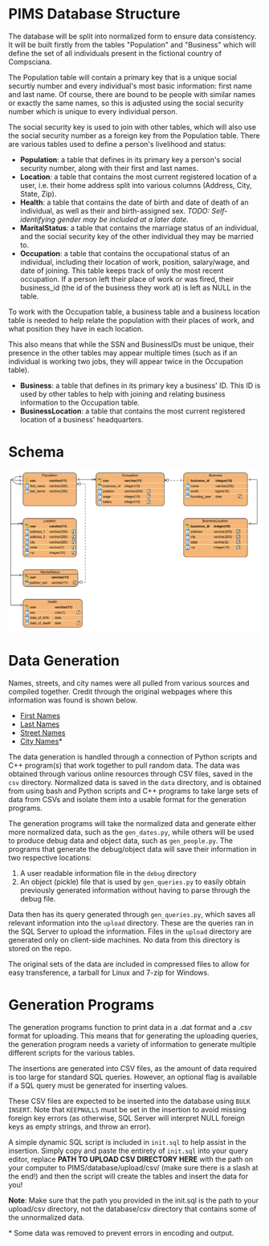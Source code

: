 # PIMS Database Structure
The database will be split into normalized form to ensure data consistency. It will be built firstly from the tables "Population" and "Business" which will define the set of all individuals present in the fictional country of Compsciana.

The Population table will contain a primary key that is a unique social securtiy number and every individual's most basic information: first name and last name. Of course, there are bound to be people with similar names or exactly the same names, so this is adjusted using the social security number which is unique to every individual person.

The social security key is used to join with other tables, which will also use the social security number as a foreign key from the Population table. There are various tables used to define a person's livelihood and status:
 - **Population**: a table that defines in its primary key a person's social security number, along with their first and last names.
 - **Location**: a table that contains the most current registered location of a user, i.e. their home address split into various columns (Address, City, State, Zip).
 - **Health**: a table that contains the date of birth and date of death of an individual, as well as their and birth-assigned sex. *TODO: Self-identifying gender may be included at a later date.*
 - **MaritalStatus**: a table that contains the marriage status of an individual, and the social security key of the other individual they may be married to.
 - **Occupation**: a table that contains the occupational status of an individual, including their location of work, position, salary/wage, and date of joining. This table keeps track of only the most recent occupation. If a person left their place of work or was fired, their business_id (the id of the business they work at) is left as NULL in the table.

To work with the Occupation table, a business table and a business location table is needed to help relate the population with their places of work, and what position they have in each location.

This also means that while the SSN and BusinessIDs must be unique, their presence in the other tables may appear multiple times (such as if an individual is working two jobs, they will appear twice in the Occupation table).

 - **Business**: a table that defines in its primary key a business' ID. This ID is used by other tables to help with joining and relating business information to the Occupation table.
 - **BusinessLocation**: a table that contains the most current registered location of a business' headquarters.

# Schema
<img src='../resources/PIMS_Schema.png'>

# Data Generation
Names, streets, and city names were all pulled from various sources and compiled together. Credit through the original webpages where this information was found is shown below.
 - [First Names](https://www.nrscotland.gov.uk/statistics-and-data/statistics/statistics-by-theme/vital-events/names/babies-first-names/babies-first-names-summary-records-comma-separated-value-csv-format)
 - [Last Names](https://github.com/fivethirtyeight/data/blob/master/most-common-name/surnames.csv)
 - [Street Names](https://catalog.data.gov/dataset/street-names)
 - [City Names](https://simplemaps.com/data/world-cities)*

The data generation is handled through a connection of Python scripts and C++ program(s) that work together to pull random data. The data was obtained through various online resources through CSV files, saved in the `csv` directory. Normalized data is saved in the `data` directory, and is obtained from using bash and Python scripts and C++ programs to take large sets of data from CSVs and isolate them into a usable format for the generation programs.

The generation programs will take the normalized data and generate either more normalized data, such as the `gen_dates.py`, while others will be used to produce debug data and object data, such as `gen_people.py`. The programs that generate the debug/object data will save their information in two respective locations:
 1. A user readable information file in the `debug` directory
 2. An object (pickle) file that is used by `gen_queries.py` to easily obtain previously generated information without having to parse through the debug file.  

Data then has its query generated through `gen_queries.py`, which saves all relevant information into the `upload` directory. These are the queries ran in the SQL Server to upload the information. Files in the `upload` directory are generated only on client-side machines. No data from this directory is stored on the repo.

The original sets of the data are included in compressed files to allow for easy transference, a tarball for Linux and 7-zip for Windows.

# Generation Programs
The generation programs function to print data in a .dat format and a .csv format for uploading. This means that for generating the uploading queries, the generation program needs a variety of information to generate multiple different scripts for the various tables.

The insertions are generated into CSV files, as the amount of data required is too large for standard SQL queries. However, an optional flag is available if a SQL query must be generated for inserting values.

These CSV files are expected to be inserted into the database using `BULK INSERT`. Note that `KEEPNULLS` must be set in the insertion to avoid missing foreign key errors (as otherwise, SQL Server will interpret NULL foreign keys as empty strings, and throw an error).

A simple dynamic SQL script is included in `init.sql` to help assist in the insertion. Simply copy and paste the entirety of `init.sql` into your query editor, replace **PATH TO UPLOAD CSV DIRECTORY HERE** with the path on your computer to PIMS/database/upload/csv/ (make sure there is a slash at the end!) and then the script will create the tables and insert the data for you!

**Note**: Make sure that the path you provided in the init.sql is the path to your upload/csv directory, not the database/csv directory that contains some of the unnormalized data.

\* Some data was removed to prevent errors in encoding and output.
